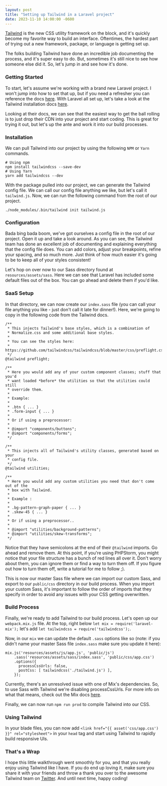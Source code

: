```yaml
---
layout: post
title: "Setting up Tailwind in a Laravel project"
date: 2023-11-10 14:00:00 -0600
---
```


[Tailwind](https://tailwindcss.com/) is the new CSS utility framework on the block, and it's quickly become my favorite way to build an interface. Oftentimes, the hardest part of trying out a new framework, package, or language is getting set up.

The folks building Tailwind have done an incredible job documenting the process, and it's super easy to do. But, sometimes it's still nice to see how someone else did it. So, let's jump in and see how it's done.

### Getting Started
To start, let's assume we're working with a brand new Laravel project. I won't jump into how to set that up, but if you need a refresher you can reference the docs [here](https://tailwindcss.com/docs/installation). With Laravel all set up, let's take a look at the Tailwind installation docs [here](https://tailwindcss.com/docs/installation).

Looking at their docs, we can see that the easiest way to get the ball rolling is to just drop their CDN into your project and start coding. This is great for trying it out, but let's up the ante and work it into our build processes.

### Installation
We can pull Tailwind into our project by using the following `NPM` or `Yarn` commands.
```
# Using npm
npm install tailwindcss --save-dev
# Using Yarn
yarn add tailwindcss --dev
```
With the package pulled into our project, we can generate the Tailwind config file. We can call our config file anything we like, but let's call it `tailwind.js`. Now, we can run the following command from the root of our project.
```
./node_modules/.bin/tailwind init tailwind.js
```
### Configuration
Bada bing bada boom, we've got ourselves a config file in the root of our project. Open it up and take a look around. As you can see, the Tailwind team has done an excellent job of documenting and explaining everything that the config file does. You can add colors, adjust your breakpoints, refine your spacing, and so much more. Just think of how much easier it's going to be to keep all of your styles consistent!

Let's hop on over now to our Sass directory found at `resources/assets/sass`. Here we can see that Laravel has included some default files out of the box. You can go ahead and delete them if you'd like.

### SaaS Setup
In that directory, we can now create our `index.sass` file (you can call your file anything you like - just don't call it late for dinner!). Here, we're going to copy in the following code from the Tailwind docs.
```
/**
 * This injects Tailwind's base styles, which is a combination of
 * Normalize.css and some additional base styles.
 *
 * You can see the styles here:
 * https://github.com/tailwindcss/tailwindcss/blob/master/css/preflight.css
 */
@tailwind preflight;

/**
 * Here you would add any of your custom component classes; stuff that you'd
 * want loaded *before* the utilities so that the utilities could still
 * override them.
 *
 * Example:
 *
 * .btn { ... }
 * .form-input { ... }
 *
 * Or if using a preprocessor:
 *
 * @import "components/buttons";
 * @import "components/forms";
 */

/**
 * This injects all of Tailwind's utility classes, generated based on your
 * config file.
 */
@tailwind utilities;

/**
 * Here you would add any custom utilities you need that don't come out of the
 * box with Tailwind.
 *
 * Example :
 *
 * .bg-pattern-graph-paper { ... }
 * .skew-45 { ... }
 *
 * Or if using a preprocessor..
 *
 * @import "utilities/background-patterns";
 * @import "utilities/skew-transforms";
 */
 ```
 Notice that they have semicolons at the end of their `@tailwind` imports. Go ahead and remove them. At this point, if you're using PHPStorm, you might notice that your file structure has a bunch of red lines all over it. Don't worry about them, you can ignore them or find a way to turn them off. If you figure out how to turn them off, write a tutorial for me to follow ;).

This is now our master Sass file where we can import our custom Sass, and export to our `public/css` directory in our build process. When you import your custom Sass, it's important to follow the order of imports that they specify in order to avoid any issues with your CSS getting overwritten.

### Build Process
Finally, we're ready to add Tailwind to our build process. Let's open up our `webpack.mix.js` file. At the top, right below `let mix = require('laravel-mix');` let's add `let tailwindcss = require('tailwindcss');`.

Now, in our `mix` we can update the default `.sass` options like so (note: if you didn't name your master Sass file `index.sass` make sure you update it here):
```
mix.js('resources/assets/js/app.js', 'public/js')
    .sass('resources/assets/sass/index.sass', 'public/css/app.css')
    .options({
      processCssUrls: false,
      postCss: [ tailwindcss('./tailwind.js') ],
    });
```
Currently, there's an unresolved issue with one of Mix's dependencies. So, to use Sass with Tailwind we're disabling processCssUrls. For more info on what that means, check out the Mix docs [here](https://github.com/JeffreyWay/laravel-mix/blob/master/docs/css-preprocessors.md#css-url-rewriting).

Finally, we can now run `npm run prod` to compile Tailwind into our CSS.

### Using Tailwind
In your blade files, you can now add `<link href="{{ asset('css/app.css') }}" rel="stylesheet">` in your `head` tag and start using Tailwind to rapidly build responsive UIs.

### That's a Wrap
I hope this little walkthrough went smoothly for you, and that you really enjoy using Tailwind like I have. If you do end up loving it, make sure you share it with your friends and throw a thank you over to the awesome Tailwind team on [Twitter](https://twitter.com/tailwindcss). And until next time, happy coding!
